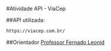 #Atividade API - ViaCep

##API utilizada:

```bash
https://viacep.com.br/
```

##Orientador
[Professor Fernado Leonid](https://github.com/fernandoleonid)